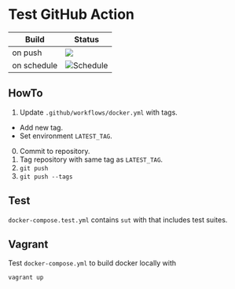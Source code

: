 # Test GitHub Action

| Build | Status |
| --- | --- |
| on push | ![](https://github.com/aheimsbakk/test-action/workflows/docker/badge.svg?event=push) |
| on schedule | ![Schedule](https://github.com/aheimsbakk/test-action/workflows/docker/badge.svg?event=schedule) |

## HowTo

1. Update `.github/workflows/docker.yml` with tags.
  * Add new tag.
  * Set environment `LATEST_TAG`.
0. Commit to repository.
0. Tag repository with same tag as `LATEST_TAG`.
0. `git push`
0. `git push --tags`

## Test

`docker-compose.test.yml` contains `sut` with that includes test suites.

## Vagrant

Test `docker-compose.yml` to build docker locally with

    vagrant up

<!---
# vim: set spell spelllang=en:
-->

